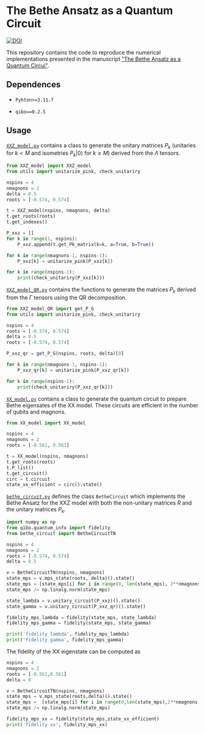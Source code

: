 # The Bethe Ansatz as a Quantum Circuit
[![DOI](https://zenodo.org/badge/782965038.svg)](https://zenodo.org/doi/10.5281/zenodo.10936251)

This repository contains the code to reproduce the numerical implementations presented in the manuscript ["The Bethe Ansatz as a Quantum Circui"](https://arxiv.org/abs/2309.14430).


## Dependences

- `Pyhton>=3.11.7`

- `qibo==0.2.5`


## Usage
[`XXZ_model.py`](https://github.com/AlejandroSopena/The-Bethe-Ansatz-as-a-Quantum-Circuit/blob/main/XXZ_model.py) contains a class to generate the unitary matrices $P_k$ (unitaries for $k < M$ and isometries $P_k|0\rangle$ for $k\geq M$) derived from the $\Lambda$ tensors.
```python
from XXZ_model import XXZ_model
from utils import unitarize_pink, check_unitariry

nspins = 4
nmagnons = 2
delta = 0.5
roots = [-0.574, 0.574]

t = XXZ_model(nspins, nmagnons, delta)
t.get_roots(roots)
t.get_indexes()

P_xxz = []
for k in range(1, nspins):
    P_xxz.append(t.get_Pk_matrix(k=k, a=True, b=True))

for k in range(nmagnons-1, nspins-1):
    P_xxz[k] = unitarize_pink(P_xxz[k])

for k in range(nspins-1):
    print(check_unitariry(P_xxz[k]))
```

[`XXZ_model_QR.py`](https://github.com/AlejandroSopena/The-Bethe-Ansatz-as-a-Quantum-Circuit/blob/main/XXZ_model_QR.py) contains the functions to generate the matrices $P_k$ derived from the $\Gamma$ tensors using the QR decomposition.
```python
from XXZ_model_QR import get_P_G
from utils import unitarize_pink, check_unitariry

nspins = 4
roots = [-0.574, 0.574]
delta = 0.5
roots = [-0.574, 0.574]

P_xxz_qr = get_P_G(nspins, roots, delta)[0]

for k in range(nmagnons-1, nspins-1):
    P_xxz_qr[k] = unitarize_pink(P_xxz_qr[k])

for k in range(nspins-1):
    print(check_unitariry(P_xxz_qr[k]))
```

[`XX_model.py`](https://github.com/AlejandroSopena/The-Bethe-Ansatz-as-a-Quantum-Circuit/blob/main/XX_model.py) contains a class to generate the quantum circuit to prepare Bethe eigensates of the XX model. These circuits are efficient in the number of qubits and magnons.

```python
from XX_model import XX_model

nspins = 4
nmagnons = 2
roots = [-0.561, 0.561]

t = XX_model(nspins, nmagnons)
t.get_roots(roots)
t.P_list()
t.get_circuit()
circ = t.circuit
state_xx_efficient = circ().state()
```



[`bethe_circuit.py`](https://github.com/AlejandroSopena/Algebraic-Bethe-Circuits/blob/main/bethe_circuit.py) defines the class `BetheCircuit` which implements the Bethe Ansatz for the XXZ model with both the non-unitary matrices $R$ and the unitary matrices $P_k$.
```python
import numpy as np
from qibo.quantum_info import fidelity
from bethe_circuit import BetheCircuitTN

nspins = 4
nmagnons = 2
roots = [-0.574, 0.574]
delta = 0.5

v = BetheCircuitTN(nspins, nmagnons)
state_mps = v.mps_state(roots, delta)().state()
state_mps = [state_mps[i] for i in range(0, len(state_mps), 2**nmagnons)]
state_mps /= np.linalg.norm(state_mps)

state_lambda = v.unitary_circuit(P_xxz)().state()
state_gamma = v.unitary_circuit(P_xxz_qr)().state()

fidelity_mps_lambda = fidelity(state_mps, state_lambda)
fidelity_mps_gamma = fidelity(state_mps, state_gamma)

print('fidelity lambda', fidelity_mps_lambda)
print('fidelity gamma', fidelity_mps_gamma)
```

The fidelity of the XX eigenstate can be computed as
```python
nspins = 4
nmagnons = 2
roots = [-0.561,0.561]
delta = 0

v = BetheCircuitTN(nspins, nmagnons)
state_mps = v.mps_state(roots,delta)().state()
state_mps =  [state_mps[i] for i in range(0,len(state_mps),2**nmagnons)]
state_mps /= np.linalg.norm(state_mps)

fidelity_mps_xx = fidelity(state_mps,state_xx_efficient)
print('fidelity xx', fidelity_mps_xx)
```